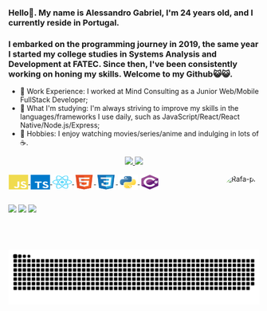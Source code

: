 ### Hello👋. My name is Alessandro Gabriel, I'm 24 years old, and I currently reside in Portugal.
### I embarked on the programming journey in 2019, the same year I started my college studies in Systems Analysis and Development at FATEC. Since then, I've been consistently working on honing my skills. Welcome to my Github😺😺.


- 🔭 Work Experience: I worked at Mind Consulting as a Junior Web/Mobile FullStack Developer;
- 🌱 What I'm studying: I'm always striving to improve my skills in the languages/frameworks I use daily, such as JavaScript/React/React Native/Node.js/Express;
- 🎉 Hobbies: I enjoy watching movies/series/anime and indulging in lots of ☕.

<div align="center">
  <a href="https://github.com/aleggimenes">
  <img height="180em" src="https://github-readme-stats.vercel.app/api?username=aleggimenes&show_icons=true&theme=dark&include_all_commits=true&count_private=true"/>
  <img height="180em" src="https://github-readme-stats.vercel.app/api/top-langs/?username=aleggimenes&layout=compact&langs_count=7&theme=dark"/>
</div>
<div style="display: inline_block"><br>
  <img align="center" alt="Rafa-Js" height="30" width="40" src="https://raw.githubusercontent.com/devicons/devicon/master/icons/javascript/javascript-plain.svg">
  <img align="center" alt="Rafa-Ts" height="30" width="40" src="https://raw.githubusercontent.com/devicons/devicon/master/icons/typescript/typescript-plain.svg">
  <img align="center" alt="Rafa-React" height="30" width="40" src="https://raw.githubusercontent.com/devicons/devicon/master/icons/react/react-original.svg">
  <img align="center" alt="Rafa-HTML" height="30" width="40" src="https://raw.githubusercontent.com/devicons/devicon/master/icons/html5/html5-original.svg">
  <img align="center" alt="Rafa-CSS" height="30" width="40" src="https://raw.githubusercontent.com/devicons/devicon/master/icons/css3/css3-original.svg">
  <img align="center" alt="Rafa-Python" height="30" width="40" src="https://raw.githubusercontent.com/devicons/devicon/master/icons/python/python-original.svg">
  <img align="center" alt="Rafa-Csharp" height="30" width="40" src="https://raw.githubusercontent.com/devicons/devicon/master/icons/csharp/csharp-original.svg">
  <img align="right" alt="Rafa-pic" height="150" style="border-radius:50px;" src="https://cdn.discordapp.com/attachments/844650322781798483/896925963873583205/download20211000215751.png">
</div>
  
  ##
 
<div> 
  <a href="https://instagram.com/gah_gimenes" target="_blank"><img src="https://img.shields.io/badge/-Instagram-%23E4405F?style=for-the-badge&logo=instagram&logoColor=white" target="_blank"></a>
  <a href = "mailto:alessandrog.gimenes@gmail.com"><img src="https://img.shields.io/badge/-Gmail-%23333?style=for-the-badge&logo=gmail&logoColor=white" target="_blank"></a>
  <a href="https://www.linkedin.com/in/alessandro-gabriel-gimenes-nunes-802679116/" target="_blank"><img src="https://img.shields.io/badge/-LinkedIn-%230077B5?style=for-the-badge&logo=linkedin&logoColor=white" target="_blank"></a> 
 
  ![Snake animation](https://github.com/aleggimenes/aleggimenes/blob/output/github-contribution-grid-snake.svg)
 
</div>
